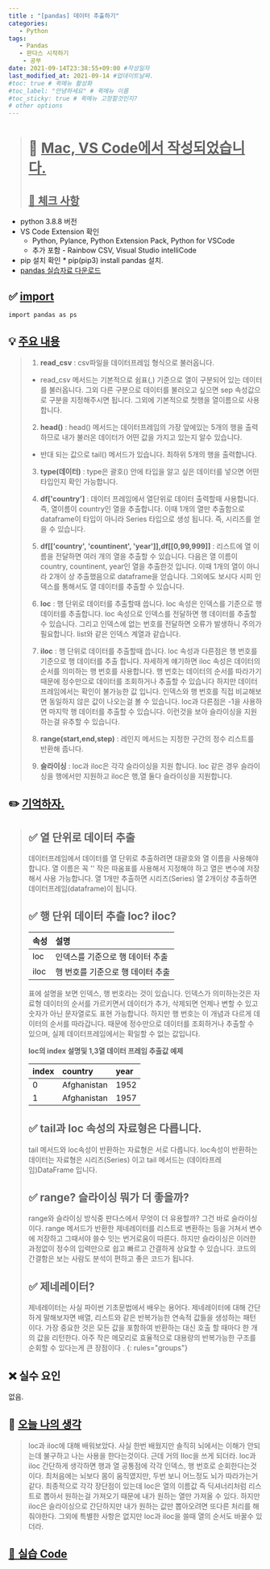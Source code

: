 ```yaml
---
title : "[pandas] 데이터 추출하기"
categories:
   - Python
tags:
   - Pandas
   - 판다스 시작하기
   	- 공부
date: 2021-09-14T23:38:55+09:00 #작성일자
last_modified_at: 2021-09-14 #업데이트날짜.
#toc: true # 퀵메뉴 활성화
#toc_label: "안녕하세요" # 퀵메뉴 이름
#toc_sticky: true # 퀵메뉴 고정할것인지?
# other options
---
```


 > # 📜 <u>Mac, VS Code에서 작성되었습니다.</u> 
 > ## <u>📌 체크 사항</u> 
 * python 3.8.8 버전
 *  VS Code Extension 확인
	* Python, Pylance, Python Extension Pack, Python for VSCode
 	* 추가 포함 - Rainbow CSV, Visual Studio intelliCode
 *   pip 설치 확인
 	* pip(pip3) install pandas 설치. 
 * [pandas 실습자료 다운로드](https://github.com/easysIT/doit_pandas)
 
 
## ✅ <u>import</u>
	import pandas as ps

## 💡 <u>주요 내용</u> 
> 1. **read_csv** : csv파일을 데이터프레임 형식으로 불러옵니다.
>  * read_csv 메서드는 기본적으로 쉼표(,) 기준으로 열이 구분되어 있는 데이터를 불러옵니다.
> 그외 다른 구분으로 데이터를 불러오고 싶으면 sep 속성값으로 구분을 지정해주시면 됩니다.
> 그외에 기본적으로 첫행을 열이름으로 사용합니다.
> 2. **head()** : head() 메서드는 데이터프레임의 가장 앞에있는 5개의 행을 출력하므로 내가 불러온 데이터가 어떤 값을 가지고 있는지 알수 있습니다.
> 	* 반대 되는 값으로 tail() 메서드가 있습니다. 최하위 5개의 행을 출력합니다.
> 3. **type(데이터)** : type은 괄호() 안에 타입을 알고 싶은 데이터를 넣으면 어떤 타입인지 확인 가능합니다.
>   
> 4. **df['country']** : 데이터 프레임에서 열단위로 데이터 출력할때 사용합니다. 즉, 열이름이 country인 열을 추출합니다. 이때 1개의 열만 추출함으로 dataframe이 타입이 아니라 Series 타입으로 생성 됩니다. 즉, 시리즈를 얻을 수 있습니다.
>   
> 5. **df[['country', 'countinent', 'year']],df[[0,99,999]]** : 리스트에 열 이름을 전달하면 여러 개의 열을 추출할 수 있습니다. 다음은 열 이름이 country, countinent, year인 열을 추출한것 입니다. 이때 1개의 열이 아니라 2개이 상 추출했음으로 dataframe을 얻습니다. 그외에도 보시다 시피 인덱스를 통해서도 열 데이터를 추출할 수 있습니다.
>   
> 6. **loc** : 행 단위로 데이터를 추출할때 씁니다. loc 속성은 인덱스를 기준으로 행 데이터를 추출합니다. loc 속성으로 인덱스를 전달하면 행 데이터를 추출할 수 있습니다. 그리고 인덱스에 없는 번호를 전달하면 오류가 발생하니 주의가 필요합니다. list와 같은 인덱스 계열과 같습니다.
>   
> 7. **iloc** : 행 단위로 데이터를 추출할때 씁니다. loc 속성과 다른점은 행 번호를 기준으로 행 데이터를 추출 합니다. 자세하게 얘기하면 iloc 속성은 데이터의 순서를 의미하는 행 번호를 사용합니다. 행 번호는 데이터의 순서를 따라가기 때문에 정수만으로 데이터를 조회하거나 추출할 수 있습니다 하지만 데이터프레임에서는 확인이 불가능한 값 입니다. 인덱스와 행 번호를 직접 비교해보면 동일하지 않은 값이 나오는걸 볼 수 있습니다. loc과 다른점은 -1을 사용하면 마지막 행 데이터를 추출할 수 있습니다. 이런것을 보아 슬라이싱을 지원하는걸 유추할 수 있습니다.
>  
> 8. **range(start,end,step)** : 레인지 메서드는 지정한 구간의 정수 리스트를 반환해 줍니다.
>  
> 9. **슬라이싱** : loc과 iloc은 각각 슬라이싱을 지원 합니다. loc 같은 경우 슬라이싱을 행에서만 지원하고 iloc은 행,열 둘다 슬라이싱을 지원합니다.
> 

## ✏️ <u>기억하자. </u>
> ## ✅ 열 단위로 데이터 추출
> 데이터프레임에서 데이터를 열 단위로 추출하려면 대괄호와 열 이름을 사용해야 합니다.
>  열 이름은 꼭 '' 작은 따옴표를 사용해서 지정해야 하고 열은 변수에 저장해서 사용 가능합니다.
> 열 1개만 추출하면 시리즈(Series) 열 2개이상 추출하면 데이터프레임(dataframe)이 됩니다.
> ## ✅ 행 단위 데이터 추츨 loc? iloc?
> 
> | 속성  | 설명 |
> |:-------------|:---------------|
> | loc | 인덱스를 기준으로 행 데이터 추출 |
> | iloc | 행 번호를 기준으로 행 데이터 추출 |
>   
> 표에 설명을 보면 인덱스, 행 번호라는 것이 있습니다. 인덱스가 의미하는것은 자료형 데이터의 순서를 가르키면서 데이터가 추가, 삭제되면 언제나 변할 수 있고 숫자가 아닌 문자열로도 표현 가능합니다. 하지만 행 번호는 이 개념과 다르게 데이터의 순서를 따라갑니다. 때문에 정수만으로 데이터를 조회하거나 추출할 수 있으며, 실제 데이터프레임에서는 확일할 수 없는 값입니다.
>   
> **loc의 index 설명및 1,3열 데이터 프레임 추출값 예제**
> 
> | index  | country | year |
> |:-------------|:---------------|:---------------|
> | 0 | Afghanistan | 1952 |
> | 1 | Afghanistan | 1957 |
> 
> ## ✅ tail과 loc 속성의 자료형은 다릅니다.
>  tail 메서드와 loc속성이 반환하는 자료형은 서로 다릅니다. loc속성이 반환하는 데이터는 자료형은 시리즈(Series) 이고 tail 메서드는 (데이타프레임)DataFrame 입니다.
> 
> ## ✅ range? 슬라이싱 뭐가 더 좋을까?
> range와 슬라이싱 방식중 판다스에서 무엇이 더 유용할까? 그건 바로 슬라이싱이다.
> range 메서드가 반환한 제네레이터를 리스트로 변환하는 등을 거쳐서 변수에 저장하고 그때서야 쓸수 잇는 번거로움이 따른다. 하지만 슬라이싱은  이러한 과정없이 정수의 입력만으로 쉽고 빠르고 간결하게 상요할 수 있습니다. 코드의 간결함은 보는 사람도 분석이 편하고 좋은 코드가 됩니다.
> 
> ## ✅ 제네레이터?
> 제네레이터는 사실 파이썬 기초문법에서 배우는 용어다.
> 제네레이터에 대해 간단하게 말해보자면 배열, 리스트와 같은 반복가능한 연속적 값들을 생성하는 패턴이다.
> 가장 중요한 것은 모든 값을 포함하여 반환하는 대신 호출 할 때마다 한 개의 값을 리턴한다.
> 아주 작은 메모리로 효율적으로 대용량의 반복가능한 구조를 순회할 수 있다는게 큰 장점이다
> .
>{: rules="groups"}

## ❌ 실수 요인
없음.

## 💭 <u>오늘 나의 생각</u>
> loc과 iloc에 대해 배워보았다.
> 사실 한번 배웠지만 솔직히 뇌에서는 이해가 안되는데
> 불구하고 나는 사용을 한다는것이다. 근데 거의 Iloc을 쓰게 되더라.
> loc과 iloc 간단하게 생각하면 행과 열 공통점에 각각 인덱스, 행 번호로 순회한다는것이다.
> 최처음에는 뇌보다 몸이 움직였지만, 두번 보니 어느정도 뇌가 따라가는거 같다.
> 최종적으로 각각 장단점이 있는데 loc은 열의 이름값 즉 딕셔너리처럼 리스트로 뽑아서 원하는걸
> 가져오기 때문에 내가 원하는 열만 가져올 수 있다. 하지만 iloc은 슬라이싱으로 간단하지만 내가 원하는 값만 뽑아오려면 또다른 처리를 해줘야한다.
> 그외에 특별한 사항은 없지만 loc과 iloc을 쓸때 열의 순서도 바꿀수 있더라.

## <u>📖 <u>실습 Code</u>
<script src="https://gist.github.com/Cononi/d43f4c3eefebfd51859a8411017fd52b.js"></script>